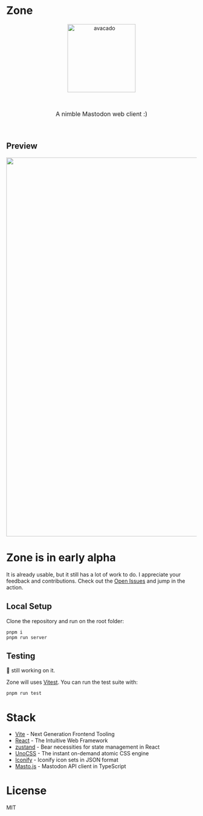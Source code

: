 # Zone


<p align="center">
  <a href="https://mastodon-zone.netlify.app" target="_blank" rel="noopener noreferrer">
    <img width="180" src="https://mastodon-zone.netlify.app/avocado.svg" alt="avacado">
  </a>
</p>
<br/>
<p align="center" style="font-size: 16px;">
  A nimble Mastodon web client  <span>:)</span>
</p>
<br/>


## Preview
<p align="center">
<img width="1000"  src="https://mastodon-zone.netlify.app/1.png" />
</p>

# Zone is in early alpha

It is already usable, but it still has a lot of work to do. I appreciate your feedback and contributions. Check out the [Open Issues](https://github.com/YOYZHANG/zone/issues) and jump in the action. 

## Local Setup

Clone the repository and run on the root folder:

```
pnpm i
pnpm run server
```


## Testing

👷 still working on it.

Zone will uses [Vitest](https://vitest.dev). You can run the test suite with:

```
pnpm run test
```

# Stack

- [Vite](https://vitejs.dev/) - Next Generation Frontend Tooling
- [React](https://react.dev/) - The Intuitive Web Framework
- [zustand](https://zustand-demo.pmnd.rs/) - Bear necessities for state management in React
- [UnoCSS](https://uno.antfu.me/) - The instant on-demand atomic CSS engine
- [Iconify](https://github.com/iconify/icon-sets#iconify-icon-sets-in-json-format) - Iconify icon sets in JSON format
- [Masto.js](https://neet.github.io/masto.js) - Mastodon API client in TypeScript

# License

MIT
